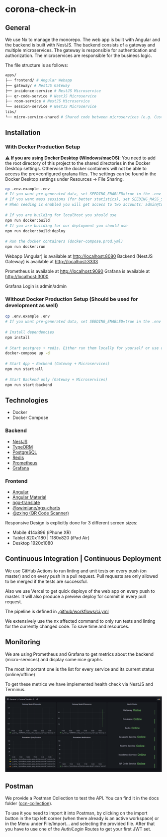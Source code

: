 # corona-check-in

## General

We use Nx to manage the monorepo. The web app is built with Angular and the backend is built with NestJS.
The backend consists of a gateway and multiple microservices. The gateway is responsible for authentication and authorization. The microservices are responsible for the business logic.

The file structure is as follows:

```bash
apps/
├── frontend/ # Angular Webapp
├── gateway/ # NestJS Gateway
├── incidence-service # NestJS Microservice
├── qr-code-service # NestJS Microservice
├── room-service # NestJS Microservice
└── session-service # NestJS Microservice
libs/
└── micro-service-shared # Shared code between microservices (e.g. Custom Pagination, RPC Exception Wrapper, Base Environment)
```

## Installation

### With Docker Production Setup

:warning: **If you are using Docker Desktop (Windows/macOS)**: You need to add the root directory of this project to the shared directories in the Docker Desktop settings. Otherwise the docker containers will not be able to access the pre=configured grafana files. The settings can be found in the Docker Desktop settings under Resources -> File Sharing.

```bash
cp .env.example .env
# If you want pre-generated data, set SEEDING_ENABLED=true in the .env file
# If you want mass sessions (for better statistics), set SEEDING_MASS_SESSIONS_ENABLED=true in the .env file
# When seeding is enabled you will get access to two accounts: admin@turbomeet.xyz (PW: password) and user@turbomeet.xyz (PW: password)

# If you are building for localhost you should use
npm run docker:build
# If you are building for our deployment you should use
npm run docker:build:deploy

# Run the docker containers (docker-compose.prod.yml)
npm run docker:run
```

Webapp (Angular) is available at <http://localhost:8080>
Backend (NestJS Gateway) is available at <http://localhost:3333>

Prometheus is available at <http://localhost:9090>
Grafana is available at <http://localhost:3000>

Grafana Login is admin/admin

### Without Docker Production Setup (Should be used for development as well)

```bash
cp .env.example .env
# If you want pre-generated data, set SEEDING_ENABLED=true in the .env file

# Install dependencies
npm install

# Start postgres + redis. Either run them locally for yourself or use docker-compose
docker-compose up -d

# Start App + Backend (Gateway + Microservices)
npm run start:all

# Start Backend only (Gateway + Microservices)
npm run start:backend
```

## Technologies

- Docker
- Docker Compose

### Backend

- [NestJS](https://nestjs.com/)
- [TypeORM](https://typeorm.io/)
- [PostgreSQL](https://www.postgresql.org/)
- [Redis](https://redis.io/)
- [Prometheus](https://prometheus.io/)
- [Grafana](https://grafana.com/)

### Frontend

- [Angular](https://angular.io/)
- [Angular Material](https://material.angular.io/)
- [ngx-translate](https://github.com/ngx-translate/core)
- [@swimlane/ngx-charts](https://swimlane.gitbook.io/ngx-charts/)
- [@zxing (QR Code Scanner)](https://github.com/zxing/zxing)

Responsive Design is explicitly done for 3 different screen sizes:

- Mobile 414x896 (iPhone XR)
- Tablet 820x1180 | 1180x820 (iPad Air)
- Desktop 1920x1080

## Continuous Integration | Continuous Deployment

We use GitHub Actions to run linting and unit tests on every push (on master) and on every push in a pull request.
Pull requests are only allowed to be merged if the tests are successful.

Also we use Vercel to get quick deploys of the web app on every push to master.
It will also produce a preview deploy for commit in every pull request.

The pipeline is defined in [.github/workflows/ci.yml](.github/workflows/ci.yml)

We extensively use the nx affected command to only run tests and linting for the currently changed code. To save time and resources.

## Monitoring

We are using Prometheus and Grafana to get metrics about the backend (micro-services) and display some nice graphs.

The most important one is the list for every service and its current status (online/offline)

To get these metrics we have implemented health check via NestJS and Terminus.

![Grafana Dashboard](/docs/grafana-dashboard.png)

## Postman

We provide a Postman Collection to test the API. You can find it in the docs folder ([ccn-collection](/docs/ccn.postman_collection.json)).

To use it you need to import it into Postman, by clicking on the import button in the top left corner (when there already is an active workspace) or in the Menu under File/Import... and selecting the provided file. After that you have to use one of the *Auth/Login* Routes to get your first JWT set.

